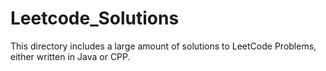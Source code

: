 # Leetcode_Solutions

This directory includes a large amount of solutions to LeetCode Problems, either written in Java or CPP.
